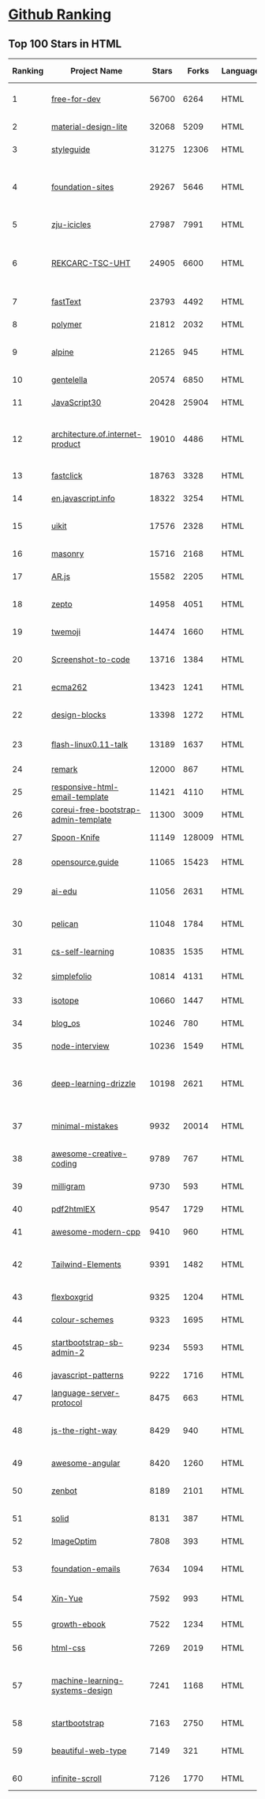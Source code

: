 [Github Ranking](../README.md)
==========

## Top 100 Stars in HTML

| Ranking | Project Name | Stars | Forks | Language | Open Issues | Description | Last Commit |
| ------- | ------------ | ----- | ----- | -------- | ----------- | ----------- | ----------- |
| 1 | [free-for-dev](https://github.com/ripienaar/free-for-dev) | 56700 | 6264 | HTML | 0 | A list of SaaS, PaaS and IaaS offerings that have free tiers of interest to devops and infradev | 2022-07-31T09:28:37Z |
| 2 | [material-design-lite](https://github.com/google/material-design-lite) | 32068 | 5209 | HTML | 363 | Material Design Components in HTML/CSS/JS | 2022-06-29T08:56:53Z |
| 3 | [styleguide](https://github.com/google/styleguide) | 31275 | 12306 | HTML | 186 | Style guides for Google-originated open-source projects | 2022-07-06T21:16:45Z |
| 4 | [foundation-sites](https://github.com/foundation/foundation-sites) | 29267 | 5646 | HTML | 20 | The most advanced responsive front-end framework in the world. Quickly create prototypes and production code for sites that work on any kind of device. | 2022-07-20T06:14:30Z |
| 5 | [zju-icicles](https://github.com/QSCTech/zju-icicles) | 27987 | 7991 | HTML | 7 | 浙江大学课程攻略共享计划 | 2022-06-30T01:41:14Z |
| 6 | [REKCARC-TSC-UHT](https://github.com/PKUanonym/REKCARC-TSC-UHT) | 24905 | 6600 | HTML | 0 | 清华大学计算机系课程攻略 Guidance for courses in Department of Computer Science and Technology, Tsinghua University | 2022-07-28T23:18:59Z |
| 7 | [fastText](https://github.com/facebookresearch/fastText) | 23793 | 4492 | HTML | 430 | Library for fast text representation and classification. | 2022-06-26T15:31:15Z |
| 8 | [polymer](https://github.com/Polymer/polymer) | 21812 | 2032 | HTML | 40 | Our original Web Component library. | 2022-06-03T21:59:52Z |
| 9 | [alpine](https://github.com/alpinejs/alpine) | 21265 | 945 | HTML | 15 | A rugged, minimal framework for composing JavaScript behavior in your markup.  | 2022-07-29T09:31:03Z |
| 10 | [gentelella](https://github.com/ColorlibHQ/gentelella) | 20574 | 6850 | HTML | 30 | Free Bootstrap 4 Admin Dashboard Template | 2022-03-14T03:31:22Z |
| 11 | [JavaScript30](https://github.com/wesbos/JavaScript30) | 20428 | 25904 | HTML | 0 | 30 Day Vanilla JS Challenge | 2022-07-25T02:35:43Z |
| 12 | [architecture.of.internet-product](https://github.com/davideuler/architecture.of.internet-product) | 19010 | 4486 | HTML | 8 | 互联网公司技术架构，微信/淘宝/微博/腾讯/阿里/美团点评/百度/Google/Facebook/Amazon/eBay的架构，欢迎PR补充 | 2021-12-05T04:53:06Z |
| 13 | [fastclick](https://github.com/ftlabs/fastclick) | 18763 | 3328 | HTML | 212 | Polyfill to remove click delays on browsers with touch UIs | 2021-08-13T16:01:47Z |
| 14 | [en.javascript.info](https://github.com/javascript-tutorial/en.javascript.info) | 18322 | 3254 | HTML | 75 | Modern JavaScript Tutorial  | 2022-07-29T22:08:24Z |
| 15 | [uikit](https://github.com/uikit/uikit) | 17576 | 2328 | HTML | 656 | A lightweight and modular front-end framework for developing fast and powerful web interfaces | 2022-07-15T12:31:53Z |
| 16 | [masonry](https://github.com/desandro/masonry) | 15716 | 2168 | HTML | 57 | :love_hotel: Cascading grid layout plugin | 2021-10-03T09:17:12Z |
| 17 | [AR.js](https://github.com/jeromeetienne/AR.js) | 15582 | 2205 | HTML | 0 | Efficient Augmented Reality for the Web - 60fps on mobile! | 2022-04-28T04:47:17Z |
| 18 | [zepto](https://github.com/madrobby/zepto) | 14958 | 4051 | HTML | 70 | Zepto.js is a minimalist JavaScript library for modern browsers, with a jQuery-compatible API | 2022-04-15T02:41:06Z |
| 19 | [twemoji](https://github.com/twitter/twemoji) | 14474 | 1660 | HTML | 44 | Emoji for everyone. https://twemoji.twitter.com/ | 2022-06-22T13:41:05Z |
| 20 | [Screenshot-to-code](https://github.com/emilwallner/Screenshot-to-code) | 13716 | 1384 | HTML | 14 | A neural network that transforms a design mock-up into a static website. | 2022-05-24T14:52:26Z |
| 21 | [ecma262](https://github.com/tc39/ecma262) | 13423 | 1241 | HTML | 287 | Status, process, and documents for ECMA-262 | 2022-07-31T04:01:47Z |
| 22 | [design-blocks](https://github.com/froala/design-blocks) | 13398 | 1272 | HTML | 25 | A set of 170+ Bootstrap based design blocks ready to be used to create clean modern websites. | 2022-06-22T05:08:03Z |
| 23 | [flash-linux0.11-talk](https://github.com/sunym1993/flash-linux0.11-talk) | 13189 | 1637 | HTML | 30 | 你管这破玩意叫操作系统源码 — 像小说一样品读 Linux 0.11 核心代码 | 2022-07-22T06:21:49Z |
| 24 | [remark](https://github.com/gnab/remark) | 12000 | 867 | HTML | 158 | A simple, in-browser, markdown-driven slideshow tool. | 2022-05-24T16:15:00Z |
| 25 | [responsive-html-email-template](https://github.com/leemunroe/responsive-html-email-template) | 11421 | 4110 | HTML | 3 | A free simple responsive HTML email template | 2022-07-15T20:36:08Z |
| 26 | [coreui-free-bootstrap-admin-template](https://github.com/coreui/coreui-free-bootstrap-admin-template) | 11300 | 3009 | HTML | 24 | Free Bootstrap Admin & Dashboard Template  | 2022-07-11T14:11:47Z |
| 27 | [Spoon-Knife](https://github.com/octocat/Spoon-Knife) | 11149 | 128009 | HTML | 1449 | This repo is for demonstration purposes only. | 2022-08-01T02:11:56Z |
| 28 | [opensource.guide](https://github.com/github/opensource.guide) | 11065 | 15423 | HTML | 0 | 📚 Community guides for open source creators | 2022-07-26T15:01:11Z |
| 29 | [ai-edu](https://github.com/microsoft/ai-edu) | 11056 | 2631 | HTML | 54 | AI education materials for Chinese students, teachers and IT professionals. | 2022-07-29T07:51:32Z |
| 30 | [pelican](https://github.com/getpelican/pelican) | 11048 | 1784 | HTML | 45 | Static site generator that supports Markdown and reST syntax. Powered by Python. | 2022-07-23T21:55:25Z |
| 31 | [cs-self-learning](https://github.com/PKUFlyingPig/cs-self-learning) | 10835 | 1535 | HTML | 24 | 计算机自学指南 | 2022-07-26T02:03:09Z |
| 32 | [simplefolio](https://github.com/cobiwave/simplefolio) | 10814 | 4131 | HTML | 32 | ⚡️ A minimal portfolio template for Developers | 2022-07-27T14:34:59Z |
| 33 | [isotope](https://github.com/metafizzy/isotope) | 10660 | 1447 | HTML | 55 | :revolving_hearts: Filter & sort magical layouts | 2021-09-24T03:20:14Z |
| 34 | [blog_os](https://github.com/phil-opp/blog_os) | 10246 | 780 | HTML | 52 | Writing an OS in Rust | 2022-07-31T15:57:02Z |
| 35 | [node-interview](https://github.com/ElemeFE/node-interview) | 10236 | 1549 | HTML | 6 | How to pass the Node.js interview of ElemeFE. | 2020-10-19T03:29:22Z |
| 36 | [deep-learning-drizzle](https://github.com/kmario23/deep-learning-drizzle) | 10198 | 2621 | HTML | 5 | Drench yourself in Deep Learning, Reinforcement Learning, Machine Learning, Computer Vision, and NLP by learning from these exciting lectures!! | 2022-04-10T19:33:15Z |
| 37 | [minimal-mistakes](https://github.com/mmistakes/minimal-mistakes) | 9932 | 20014 | HTML | 9 | :triangular_ruler: Jekyll theme for building a personal site, blog, project documentation, or portfolio. | 2022-07-31T23:10:27Z |
| 38 | [awesome-creative-coding](https://github.com/terkelg/awesome-creative-coding) | 9789 | 767 | HTML | 2 | Creative Coding: Generative Art, Data visualization, Interaction Design, Resources. | 2022-07-04T17:56:35Z |
| 39 | [milligram](https://github.com/milligram/milligram) | 9730 | 593 | HTML | 29 | A minimalist CSS framework. | 2022-07-28T18:57:53Z |
| 40 | [pdf2htmlEX](https://github.com/coolwanglu/pdf2htmlEX) | 9547 | 1729 | HTML | 231 | Convert PDF to HTML without losing text or format. | 2019-08-16T18:39:59Z |
| 41 | [awesome-modern-cpp](https://github.com/rigtorp/awesome-modern-cpp) | 9410 | 960 | HTML | 0 | A collection of resources on modern C++ | 2022-06-16T14:38:34Z |
| 42 | [Tailwind-Elements](https://github.com/mdbootstrap/Tailwind-Elements) | 9391 | 1482 | HTML | 33 | 𝙃𝙪𝙜𝙚 collection of Tailwind components, sections and templates 😎 - FREE for commercial use | 2022-07-07T17:53:34Z |
| 43 | [flexboxgrid](https://github.com/kristoferjoseph/flexboxgrid) | 9325 | 1204 | HTML | 48 | Grid based on CSS3 flexbox | 2020-10-01T09:36:06Z |
| 44 | [colour-schemes](https://github.com/daylerees/colour-schemes) | 9323 | 1695 | HTML | 54 | Colour schemes for a variety of editors created by Dayle Rees. | 2020-11-11T18:28:33Z |
| 45 | [startbootstrap-sb-admin-2](https://github.com/StartBootstrap/startbootstrap-sb-admin-2) | 9234 | 5593 | HTML | 59 | A free, open source, Bootstrap admin theme created by Start Bootstrap | 2022-07-12T11:40:43Z |
| 46 | [javascript-patterns](https://github.com/shichuan/javascript-patterns) | 9222 | 1716 | HTML | 15 | JavaScript Patterns | 2020-10-02T05:20:06Z |
| 47 | [language-server-protocol](https://github.com/microsoft/language-server-protocol) | 8475 | 663 | HTML | 170 | Defines a common protocol for language servers. | 2022-07-25T19:19:54Z |
| 48 | [js-the-right-way](https://github.com/braziljs/js-the-right-way) | 8429 | 940 | HTML | 17 | An easy-to-read, quick reference for JS best practices, accepted coding standards, and links around the Web | 2021-10-31T10:32:14Z |
| 49 | [awesome-angular](https://github.com/PatrickJS/awesome-angular) | 8420 | 1260 | HTML | 0 | :page_facing_up: A curated list of awesome Angular resources | 2022-07-19T16:31:47Z |
| 50 | [zenbot](https://github.com/DeviaVir/zenbot) | 8189 | 2101 | HTML | 290 | Zenbot is a command-line cryptocurrency trading bot using Node.js and MongoDB. | 2022-02-14T16:11:27Z |
| 51 | [solid](https://github.com/solid/solid) | 8131 | 387 | HTML | 131 | Solid - Re-decentralizing the web (project directory) | 2022-07-05T12:06:05Z |
| 52 | [ImageOptim](https://github.com/ImageOptim/ImageOptim) | 7808 | 393 | HTML | 157 | GUI image optimizer for Mac | 2022-03-25T09:59:14Z |
| 53 | [foundation-emails](https://github.com/foundation/foundation-emails) | 7634 | 1094 | HTML | 173 | Quickly create responsive HTML emails that work on any device and client. Even Outlook. | 2022-07-11T20:41:48Z |
| 54 | [Xin-Yue](https://github.com/sikaozhe1997/Xin-Yue) | 7592 | 993 | HTML | 38 | 岳昕：致北大师生与北大外国语学院的一封公开信 | 2019-05-04T17:07:56Z |
| 55 | [growth-ebook](https://github.com/phodal/growth-ebook) | 7522 | 1234 | HTML | 0 | Growth Engineering: The Definitive Guide。全栈增长工程师指南 | 2018-01-14T23:53:26Z |
| 56 | [html-css](https://github.com/gustavoguanabara/html-css) | 7269 | 2019 | HTML | 154 | Curso de HTML5 e CSS3 | 2022-06-22T13:21:12Z |
| 57 | [machine-learning-systems-design](https://github.com/chiphuyen/machine-learning-systems-design) | 7241 | 1168 | HTML | 7 | A booklet on machine learning systems design with exercises. NOT the repo for the book "Designing Machine Learning Systems" | 2022-07-17T22:56:05Z |
| 58 | [startbootstrap](https://github.com/BlackrockDigital/startbootstrap) | 7163 | 2750 | HTML | 3 | A library of free and open source Bootstrap themes and templates | 2020-10-12T20:57:37Z |
| 59 | [beautiful-web-type](https://github.com/ubuwaits/beautiful-web-type) | 7149 | 321 | HTML | 3 | In-depth guide to the best open-source typefaces: https://beautifulwebtype.com | 2022-05-31T09:10:41Z |
| 60 | [infinite-scroll](https://github.com/metafizzy/infinite-scroll) | 7126 | 1770 | HTML | 40 | 📜 Automatically add next page | 2022-02-24T06:33:26Z |


